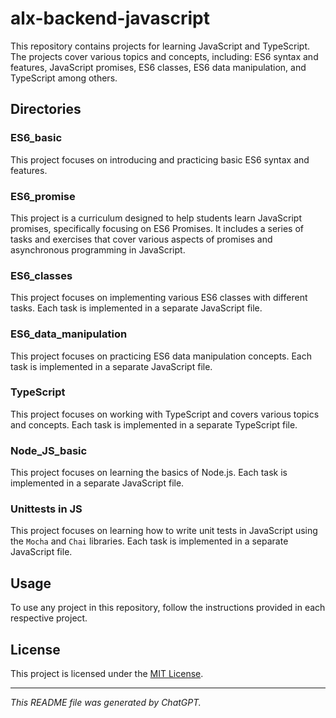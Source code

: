 # alx-backend-javascript

This repository contains projects for learning JavaScript and TypeScript. The projects cover various topics and concepts, including: ES6 syntax and features, JavaScript promises, ES6 classes, ES6 data manipulation, and TypeScript among others.

## Directories

### ES6_basic
This project focuses on introducing and practicing basic ES6 syntax and features.

### ES6_promise
This project is a curriculum designed to help students learn JavaScript promises, specifically focusing on ES6 Promises. It includes a series of tasks and exercises that cover various aspects of promises and asynchronous programming in JavaScript.

### ES6_classes
This project focuses on implementing various ES6 classes with different tasks. Each task is implemented in a separate JavaScript file.

### ES6_data_manipulation
This project focuses on practicing ES6 data manipulation concepts. Each task is implemented in a separate JavaScript file.

### TypeScript
This project focuses on working with TypeScript and covers various topics and concepts. Each task is implemented in a separate TypeScript file.

### Node_JS_basic
This project focuses on learning the basics of Node.js. Each task is implemented in a separate JavaScript file.

### Unittests in JS
This project focuses on learning how to write unit tests in JavaScript using the `Mocha` and `Chai` libraries. Each task is implemented in a separate JavaScript file.

## Usage

To use any project in this repository, follow the instructions provided in each respective project.

## License

This project is licensed under the [MIT License](LICENSE).

---
*This README file was generated by ChatGPT.*
